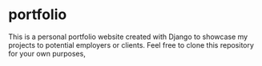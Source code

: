 # portfolio
This is a personal portfolio website created with Django to showcase my projects to potential employers or clients. Feel free to clone this repository for your own purposes,
